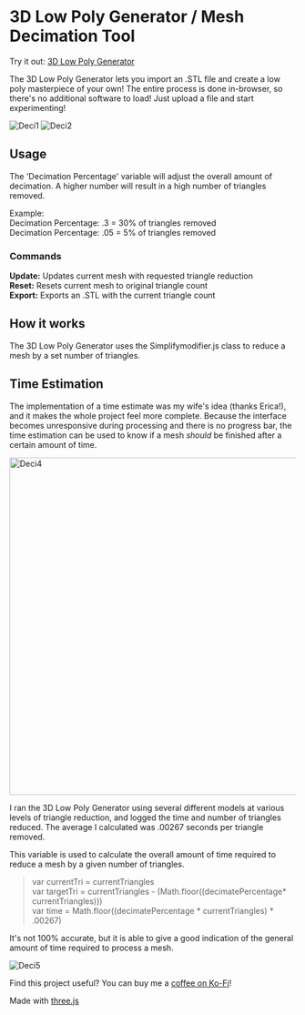 # 3D Low Poly Generator / Mesh Decimation Tool

Try it out: [3D Low Poly Generator](https://andrewsink.github.io/3D-Low-Poly-Generator/)

The 3D Low Poly Generator lets you import an .STL file and create a low poly masterpiece of your own! The entire process is done in-browser, so there's no additional software to load! Just upload a file and start experimenting!
 

![Deci1](https://user-images.githubusercontent.com/46334898/143689199-513fafce-d3df-4085-8aa7-a72e982d9ad7.png)
![Deci2](https://user-images.githubusercontent.com/46334898/143689202-84e027f4-3f22-4360-8087-ced2e5762f79.png)




## Usage

The 'Decimation Percentage' variable will adjust the overall amount of decimation. A higher number will result in a high number of triangles removed.

Example: </br>
Decimation Percentage: .3 = 30% of triangles removed </br>
Decimation Percentage: .05 = 5% of triangles removed </br>

### Commands

**Update:** Updates current mesh with requested triangle reduction </br>
**Reset:** Resets current mesh to original triangle count </br>
**Export:** Exports an .STL with the current triangle count </br>

## How it works

The 3D Low Poly Generator uses the Simplifymodifier.js class to reduce a mesh by a set number of triangles.

## Time Estimation

The implementation of a time estimate was my wife's idea (thanks Erica!), and it makes the whole project feel more complete. Because the interface becomes unresponsive during processing and there is no progress bar, the time estimation can be used to know if a mesh *should* be finished after a certain amount of time.

<img width="593" alt="Deci4" src="https://user-images.githubusercontent.com/46334898/143715994-83b3573f-56b7-44c1-b06a-227173771811.png">

I ran the 3D Low Poly Generator using several different models at various levels of triangle reduction, and logged the time and number of triangles reduced. The average I calculated was .00267 seconds per triangle removed.</br>

This variable is used to calculate the overall amount of time required to reduce a mesh by a given number of triangles. </br>

>var currentTri = currentTriangles</br>
>var targetTri = currentTriangles - (Math.floor((decimatePercentage* currentTriangles)))</br>
>var time = Math.floor((decimatePercentage * currentTriangles) * .00267)</br>

It's not 100% accurate, but it is able to give a good indication of the general amount of time required to process a mesh. 

![Deci5](https://user-images.githubusercontent.com/46334898/143718408-c1d20201-df25-4c02-a5f3-f8c25f260708.png)


Find this project useful? You can buy me a [coffee on Ko-Fi](https://ko-fi.com/andrewsink)!

Made with [three.js](https://threejs.org/)
